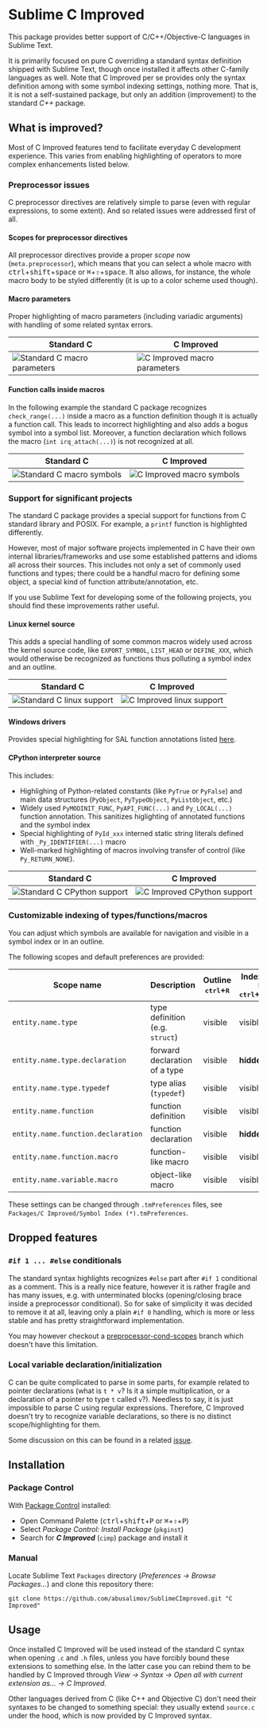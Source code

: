 Sublime C Improved
================

This package provides better support of C/C++/Objective-C languages in Sublime Text.

It is primarily focused on pure C overriding a standard syntax definition shipped with Sublime Text, though once installed it affects other C-family languages as well. Note that C Improved per se provides only the syntax definition among with some symbol indexing settings, nothing more. That is, it is not a self-sustained package, but only an addition (improvement) to the standard *C++* package.

What is improved?
---
Most of C Improved features tend to facilitate everyday C development experience. This varies from enabling highlighting of operators to more complex enhancements listed below.

### Preprocessor issues
C preprocessor directives are relatively simple to parse (even with regular expressions, to some extent). And so related issues were addressed first of all.

#### Scopes for preprocessor directives
All preprocessor directives provide a proper *scope* now (`meta.preprocessor`), which means that you can select a whole macro with <kbd>ctrl</kbd>+<kbd>shift</kbd>+<kbd>space</kbd> or <kbd>⌘</kbd>+<kbd>⇧</kbd>+<kbd>space</kbd>. It also allows, for instance, the whole macro body to be styled differently (it is up to a color scheme used though).

#### Macro parameters
Proper highlighting of macro parameters (including variadic arguments) with handling of some related syntax errors.

Standard C | C Improved
---------- | ----------
![Standard C macro parameters](http://habrastorage.org/storage3/1f8/118/fda/1f8118fda926989ac597a36ab0466473.png) | ![C Improved macro parameters](http://habrastorage.org/storage3/f31/11a/004/f3111a004bb12c613e909eb16886f101.png)

#### Function calls inside macros
In the following example the standard C package recognizes `check_range(...)` inside a macro as a function definition though it is actually a function call.
This leads to incorrect highlighting and also adds a bogus symbol into a symbol list.
Moreover, a function declaration which follows the macro (`int irq_attach(...)`) is not recognized at all.

Standard C | C Improved
---------- | ----------
![Standard C macro symbols](http://habrastorage.org/storage3/9ab/a6c/99c/9aba6c99c480b90e7cfb1a841f550787.png) | ![C Improved macro symbols](http://habrastorage.org/storage3/46a/476/c85/46a476c85af7ff8feb6395d4dfdb96ba.png)

### Support for significant projects
The standard C package provides a special support for functions from C standard library and POSIX. For example, a `printf` function is highlighted differently.

However, most of major software projects implemented in C have their own internal libraries/frameworks and use some established patterns and idioms all across their sources. This includes not only a set of commonly used functions and types; there could be a handful macro for defining some object, a special kind of function attribute/annotation, etc.

If you use Sublime Text for developing some of the following projects, you should find these improvements rather useful.

#### Linux kernel source
This adds a special handling of some common macros widely used across the kernel source code, like `EXPORT_SYMBOL`, `LIST_HEAD` or `DEFINE_XXX`,
which would otherwise be recognized as functions thus polluting a symbol index and an outline.

Standard C | C Improved
---------- | ----------
![Standard C linux support](http://habrastorage.org/storage3/c7b/b01/316/c7bb01316e29e0994ec32aa212911a37.png) | ![C Improved linux support](http://habrastorage.org/storage3/024/daa/2ac/024daa2acbc19b9d6060faf59b23d12b.png)

#### Windows drivers
Provides special highlighting for SAL function annotations listed [here](http://msdn.microsoft.com/en-us/library/windows/hardware/hh454237.aspx).

#### CPython interpreter source
This includes:
 * Highlighing of Python-related constants (like `PyTrue` or `PyFalse`) and main data structures (`PyObject`, `PyTypeObject`, `PyListObject`, etc.)
 * Widely used `PyMODINIT_FUNC`, `PyAPI_FUNC(...)` and `Py_LOCAL(...)` function annotation. This sanitizes higlighting of annotated functions and the symbol index
 * Special highlighting of `PyId_xxx` interned static string literals defined with `_Py_IDENTIFIER(...)` macro
 * Well-marked highlighting of macros involving transfer of control (like `Py_RETURN_NONE`).

Standard C | C Improved
---------- | ----------
![Standard C CPython support](http://habrastorage.org/files/e6b/717/906/e6b71790670e4500b24de764db1bf7dd.png) | ![C Improved CPython support](http://habrastorage.org/files/1e0/1f1/f5e/1e01f1f5e7fd4e14a1fc3bc504896744.png)

### Customizable indexing of types/functions/macros
You can adjust which symbols are available for navigation and visible in a symbol index or in an outline.

The following scopes and default preferences are provided:

Scope name | Description | Outline<br/><kbd>ctrl</kbd>+<kbd>R</kbd> | Index (ST3) <kbd>F12</kbd><br/><kbd>ctrl</kbd>+<kbd>shift</kbd>+<kbd>R</kbd>
---------- | ----------- | ---------------------------------------- | -----
`entity.name.type`                 | type definition (e.g. `struct`)         | visible | visible
`entity.name.type.declaration`     | forward declaration of a type           | visible | **hidden**
`entity.name.type.typedef`         | type alias (`typedef`)                  | visible | visible
`entity.name.function`             | function definition                     | visible | visible
`entity.name.function.declaration` | function declaration                    | visible | **hidden**
`entity.name.function.macro`       | function-like macro                     | visible | visible
`entity.name.variable.macro`       | object-like macro                       | visible | visible

These settings can be changed through `.tmPreferences` files, see `Packages/C Improved/Symbol Index (*).tmPreferences`.

Dropped features
----------------

### `#if 1 ... #else` conditionals
The standard syntax highlights recognizes `#else` part after `#if 1` conditional as a comment. This is a really nice feature, however it is rather fragile and has many issues, e.g. with unterminated blocks (opening/closing brace inside a preprocessor conditional).
So for sake of simplicity it was decided to remove it at all, leaving only a plain `#if 0` handling, which is more or less stable and has pretty straightforward implementation.

You may however checkout a [preprocessor-cond-scopes](//github.com/abusalimov/SublimeCImproved/tree/preprocessor-cond-scopes) branch which doesn't have this limitation.

### Local variable declaration/initialization
C can be quite complicated to parse in some parts, for example related to pointer declarations (what is `t * v`? Is it a simple multiplication, or a declaration of a pointer to type `t` called `v`?). Needless to say, it is just impossible to parse C using regular expressions. Therefore, C Improved doesn't try to recognize variable declarations, so there is no distinct scope/highlighting for them.

Some discussion on this can be found in a related [issue](//github.com/abusalimov/SublimeCImproved/issues/8).

Installation
---
### Package Control
With [Package Control](https://sublime.wbond.net/installation) installed:
 * Open Command Palette (<kbd>ctrl</kbd>+<kbd>shift</kbd>+<kbd>P</kbd> or <kbd>⌘</kbd>+<kbd>⇧</kbd>+<kbd>P</kbd>)
 * Select *Package Control: Install Package* (`pkginst`)
 * Search for ***C Improved*** (`cimp`) package and install it

### Manual
Locate Sublime Text `Packages` directory (*Preferences → Browse Packages...*)
and clone this repository there:

    git clone https://github.com/abusalimov/SublimeCImproved.git "C Improved"

Usage
---

Once installed C Improved will be used instead of the standard C syntax when opening `.c` and `.h` files, unless you have forcibly bound these extensions to something else.
In the latter case you can rebind them to be handled by C Improved through *View → Syntax → Open all with current extension as… → C Improved*.

Other languages derived from C (like C++ and Objective C) don't need their syntaxes to be changed to something special:
they usually extend `source.c` under the hood, which is now provided by C Improved syntax.



